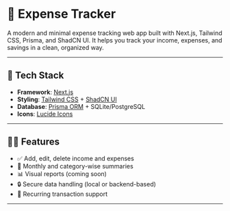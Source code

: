 # 💸 Expense Tracker

A modern and minimal expense tracking web app built with Next.js, Tailwind CSS, Prisma, and ShadCN UI. It helps you track your income, expenses, and savings in a clean, organized way.

---

## 🚀 Tech Stack

- **Framework**: [Next.js](https://nextjs.org)
- **Styling**: [Tailwind CSS](https://tailwindcss.com) + [ShadCN UI](https://ui.shadcn.dev)
- **Database**: [Prisma ORM](https://www.prisma.io) + SQLite/PostgreSQL
- **Icons**: [Lucide Icons](https://lucide.dev)

---

## 🧑‍💻 Features

- ✅ Add, edit, delete income and expenses
- 📅 Monthly and category-wise summaries
- 📊 Visual reports (coming soon)
- 🔒 Secure data handling (local or backend-based)
- 🔄 Recurring transaction support

---

